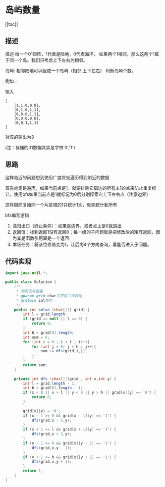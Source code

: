 # 岛屿数量
[[toc]]

## 描述
描述
给一个01矩阵，1代表是陆地，0代表海洋， 如果两个1相邻，那么这两个1属于同一个岛。我们只考虑上下左右为相邻。

岛屿: 相邻陆地可以组成一个岛屿（相邻:上下左右） 判断岛屿个数。

例如：

输入
```
[
    [1,1,0,0,0],
    [0,1,0,1,1],
    [0,0,0,1,1],
    [0,0,0,0,0],
    [0,0,1,1,1]
]
```
对应的输出为3

(注：存储的01数据其实是字符'0','1')

## 思路
这样临近的问题想到使用广度优先遍历得到附近的数据

首先肯定是遍历，如果当前点是1，就要排除它周边的所有未1的点来防止重复统计。使用bfs如果当前点是1就标记为0后分别探索它上下左右点（注意边界）

这样周而复始同一个片区域的1只统计1次，就能统计到所有

bfs编写逻辑
1. 递归出口（终止条件）：如果是边界，或者点上是0就跳出
2. 返回值：找到返回1没有返回0；每一级的子问题就是把修改后的矩阵返回，因为其是函数引用算是一个返回
3. 本级任务：将该位置值变为1，让后向4个方向查询，看能否进入子问题。

## 代码实现
```java
import java.util.*;

public class Solution {
    /**
     * 判断岛屿数量
     * @param grid char字符型二维数组 
     * @return int整型
     */
    public int solve (char[][] grid) {
        int l = grid.length;
        if (grid == null || l == 0) {
            return 0;
        }
        int h = grid[0].length;
        int sum = 0;
        for (int i = 0 ; i < l ; i++){
            for (int j = 0; j < h ; j++){
                sum += dfs(grid,i,j);
            }
        }
        return sum;
    }
    
    private int dfs (char[][]grid , int x,int y) {
        int l = grid.length - 1;
        int h = grid[0].length - 1;
        if (x < 0 || x > l || y < 0 || y > h || grid[x][y] == '0') {
            return 0;
        }
        
        grid[x][y] = '0';
        if (x - 1 >= 0 && grid[x - 1][y] == '1') {
            dfs(grid,x - 1,y);
        }
        if (x + 1 <= l && grid[x + 1][y] == '1') {
            dfs(grid,x + 1,y);
        }
        if (y - 1 >= 0 && grid[x][y - 1] == '1') {
            dfs(grid,x,y - 1);
        }
        if (y + 1 <= h && grid[x][y + 1] == '1') {
            dfs(grid,x,y + 1);
        }
        return 1;
    }
}
```
